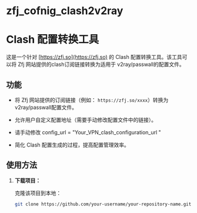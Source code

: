 # zfj_cofnig_clash2v2ray

# Clash 配置转换工具

这是一个针对 [https://zfj.so](https://zfj.so) 的 Clash 配置转换工具。该工具可以将 Zfj 网站提供的clash订阅链接转换为适用于 v2ray/passwall的配置文件。

## 功能

- 将 Zfj 网站提供的订阅链接（例如： `https://zfj.so/xxxx`）转换为 v2ray/passwall配置文件。
- 允许用户自定义配置地址（需要手动修改配置文件中的链接）。
- 请手动修改   config_url = "Your_VPN_clash_configuration_url "

- 简化 Clash 配置生成的过程，提高配置管理效率。

## 使用方法

1. **下载项目：**

   克隆该项目到本地：

   ```bash
   git clone https://github.com/your-username/your-repository-name.git
